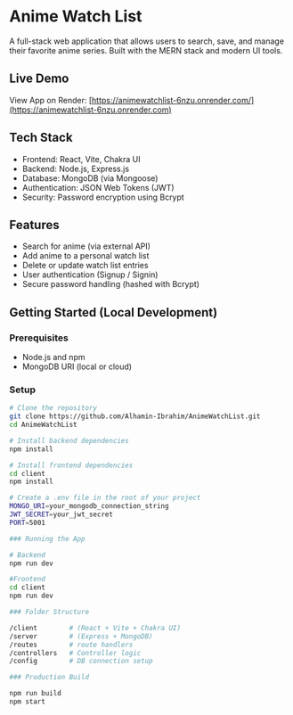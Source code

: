 # Anime Watch List

A full-stack web application that allows users to search, save, and manage their favorite anime series. Built with the MERN stack and modern UI tools.

## Live Demo

View App on Render: [https://animewatchlist-6nzu.onrender.com/](https://animewatchlist-6nzu.onrender.com)

## Tech Stack

- Frontend: React, Vite, Chakra UI
- Backend: Node.js, Express.js
- Database: MongoDB (via Mongoose)
- Authentication: JSON Web Tokens (JWT)
- Security: Password encryption using Bcrypt

## Features

- Search for anime (via external API)
- Add anime to a personal watch list
- Delete or update watch list entries
- User authentication (Signup / Signin)
- Secure password handling (hashed with Bcrypt)

## Getting Started (Local Development)

### Prerequisites

- Node.js and npm
- MongoDB URI (local or cloud)

### Setup

```bash
# Clone the repository
git clone https://github.com/Alhamin-Ibrahim/AnimeWatchList.git
cd AnimeWatchList

# Install backend dependencies
npm install

# Install frontend dependencies
cd client
npm install

# Create a .env file in the root of your project
MONGO_URI=your_mongodb_connection_string
JWT_SECRET=your_jwt_secret
PORT=5001

### Running the App

# Backend
npm run dev

#Frontend
cd client
npm run dev

### Folder Structure

/client        # (React + Vite + Chakra UI)
/server        # (Express + MongoDB)
/routes        # route handlers
/controllers   # Controller logic
/config        # DB connection setup

### Production Build

npm run build
npm start
